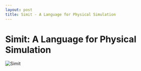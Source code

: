 ```yaml
---
layout: post
title: Simit - A Language for Physical Simulation
---
```

Simit: A Language for Physical Simulation
=========================================

![Simit](http://groups.csail.mit.edu/commit/images/simit.jpg)
